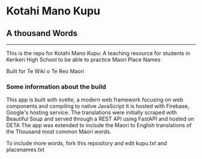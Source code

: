 # Kotahi Mano Kupu
## A thousand Words
---

This is the repo for Kotahi Mano Kupu: A teaching resource for students in Kerikeri High School to be able to practice Maori Place Names

Built for Te Wiki o Te Reo Maori

### Some information about the build
This app is built with svelte, a modern web framework focusing on web components and compiling to native JavaScript
It is hosted with Firebase, Google's hosting service. 
The translations were initially scraped with Beautiful Soup and served through a REST API using FastAPI and hosted on DETA
The app was extended to include the Maori to English translations of the Thousand most common Maori words.

To include more words, fork this repository and edit kupu.txt and placenames.txt
